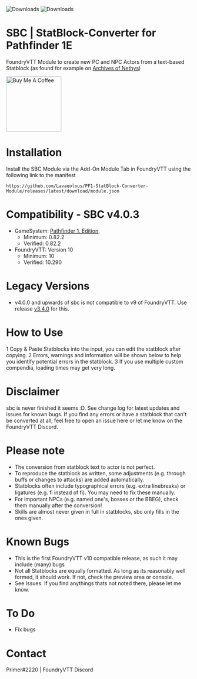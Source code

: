 ![Downloads](https://img.shields.io/github/downloads-pre/lavaeolous/PF1-StatBlock-Converter-Module/latest/total?style=flat-square)
![Downloads](https://img.shields.io/github/downloads/lavaeolous/PF1-StatBlock-Converter-Module/total?style=flat-square)

# SBC | StatBlock-Converter for Pathfinder 1E
FoundryVTT Module to create new PC and NPC Actors from a text-based Statblock (as found for example on [Archives of Nethys](https://www.aonprd.com/))

<a href="https://www.buymeacoffee.com/Lavaeolous" target="_blank"><img src="https://cdn.buymeacoffee.com/buttons/v2/default-red.png" alt="Buy Me A Coffee" width="150" ></a>

# Installation
Install the SBC Module via the Add-On Module Tab in FoundryVTT using the following link to the manifest
```
https://github.com/Lavaeolous/PF1-StatBlock-Converter-Module/releases/latest/download/module.json
```
# Compatibility - SBC v4.0.3

*  GameSystem: [Pathfinder 1. Edition](https://gitlab.com/Furyspark/foundryvtt-pathfinder1),
    *  Minimum: 0.82.2
    *  Verified: 0.82.2
*  FoundryVTT: Version 10
    *  Minimum: 10
    *  Verified: 10.290

# Legacy Versions
*  v4.0.0 and upwards of sbc is not compatible to v9 of FoundryVTT. Use release [v3.4.0](!https://github.com/Lavaeolous/PF1-StatBlock-Converter-Module/releases/tag/v3.4.0) for this.

# How to Use
1  Copy &amp; Paste Statblocks into the input, you can edit the statblock after copying.
2  Errors, warnings and information will be shown below to help you identify potential errors in the statblock.
3  If you use multiple custom compendia, loading times may get very long.

# Disclaimer
sbc is never finished it seems :D. See change log for latest updates and issues for known bugs.
If you find any errors or have a statblock that can't be converted at all, feel free to open an issue here or let me know on the FoundryVTT Discord.

# Please note
*  The conversion from statblock text to actor is not perfect.
*  To reproduce the statblock as written, some adjustments (e.g. through buffs or changes to attacks) are added automatically.
*  Statblocks often include typographical errors (e.g. extra linebreaks) or ligatures (e.g. ﬁ instead of fi). You may need to fix these manually.
*  For important NPCs (e.g. named one's, bosses or the BBEG), check them manually after the conversion!
*  Skills are almost never given in full in statblocks, sbc only fills in the ones given.

# Known Bugs
*  This is the first FoundryVTT v10 compatible release, as such it may include (many) bugs
*  Not all Statblocks are equally formatted. As long as its reasonably well formed, it should work. If not, check the preview area or console.
*  See Issues. If you find anythings thats not noted there, please let me know.

# To Do
*  Fix bugs

# Contact
Primer#2220 | FoundryVTT Discord
